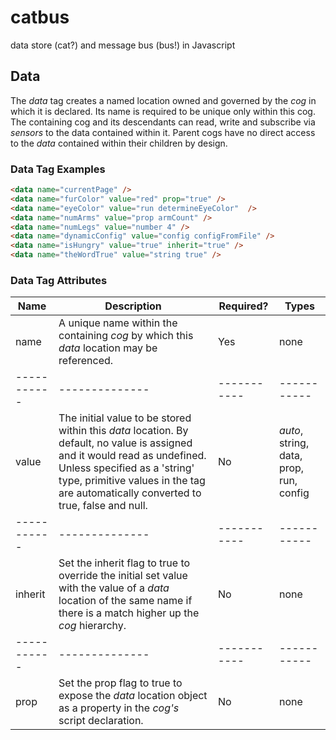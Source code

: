 # catbus
data store (cat?) and message bus (bus!) in Javascript

## Data

The *data* tag creates a named location owned and governed by the *cog* in which it is declared. Its name is required to be unique only within this cog. The containing cog and its descendants can read, write and subscribe via *sensors* to the data contained within it. Parent cogs have no direct access to the *data* contained within their children by design. 

### Data Tag Examples

```html
<data name="currentPage" />
<data name="furColor" value="red" prop="true" />
<data name="eyeColor" value="run determineEyeColor"  />
<data name="numArms" value="prop armCount" />
<data name="numLegs" value="number 4" />
<data name="dynamicConfig" value="config configFromFile" />
<data name="isHungry" value="true" inherit="true" />
<data name="theWordTrue" value="string true" />
```

### Data Tag Attributes

|Name | Description | Required? | Types |
|-----------|--------------|-----------|-----------|
|name| A unique name within the containing *cog* by which this *data* location may be referenced. | Yes | none |
|-----------|--------------|-----------|-----------|
|value|  The initial value to be stored within this *data* location. By default, no value is assigned and it would read as undefined. Unless specified as a 'string' type, primitive values in the tag are automatically converted to true, false and null. | No | *auto*, string, data, prop, run, config |
|-----------|--------------|-----------|-----------|
|inherit|  Set the inherit flag to true to override the initial set value with the value of a *data* location of the same name if there is a match higher up the *cog* hierarchy. | No | none |
|-----------|--------------|-----------|-----------|
|prop|  Set the prop flag to true to expose the *data* location object as a property in the *cog's* script declaration. | No | none |
